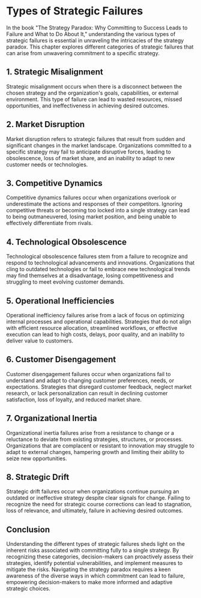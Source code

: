 Types of Strategic Failures
====================================

In the book "The Strategy Paradox: Why Committing to Success Leads to Failure and What to Do About It," understanding the various types of strategic failures is essential in unraveling the intricacies of the strategy paradox. This chapter explores different categories of strategic failures that can arise from unwavering commitment to a specific strategy.

1\. **Strategic Misalignment**
-----------------------------

Strategic misalignment occurs when there is a disconnect between the chosen strategy and the organization's goals, capabilities, or external environment. This type of failure can lead to wasted resources, missed opportunities, and ineffectiveness in achieving desired outcomes.

2\. **Market Disruption**
------------------------

Market disruption refers to strategic failures that result from sudden and significant changes in the market landscape. Organizations committed to a specific strategy may fail to anticipate disruptive forces, leading to obsolescence, loss of market share, and an inability to adapt to new customer needs or technologies.

3\. **Competitive Dynamics**
---------------------------

Competitive dynamics failures occur when organizations overlook or underestimate the actions and responses of their competitors. Ignoring competitive threats or becoming too locked into a single strategy can lead to being outmaneuvered, losing market position, and being unable to effectively differentiate from rivals.

4\. **Technological Obsolescence**
---------------------------------

Technological obsolescence failures stem from a failure to recognize and respond to technological advancements and innovations. Organizations that cling to outdated technologies or fail to embrace new technological trends may find themselves at a disadvantage, losing competitiveness and struggling to meet evolving customer demands.

5\. **Operational Inefficiencies**
---------------------------------

Operational inefficiency failures arise from a lack of focus on optimizing internal processes and operational capabilities. Strategies that do not align with efficient resource allocation, streamlined workflows, or effective execution can lead to high costs, delays, poor quality, and an inability to deliver value to customers.

6\. **Customer Disengagement**
-----------------------------

Customer disengagement failures occur when organizations fail to understand and adapt to changing customer preferences, needs, or expectations. Strategies that disregard customer feedback, neglect market research, or lack personalization can result in declining customer satisfaction, loss of loyalty, and reduced market share.

7\. **Organizational Inertia**
-----------------------------

Organizational inertia failures arise from a resistance to change or a reluctance to deviate from existing strategies, structures, or processes. Organizations that are complacent or resistant to innovation may struggle to adapt to external changes, hampering growth and limiting their ability to seize new opportunities.

8\. **Strategic Drift**
----------------------

Strategic drift failures occur when organizations continue pursuing an outdated or ineffective strategy despite clear signals for change. Failing to recognize the need for strategic course corrections can lead to stagnation, loss of relevance, and ultimately, failure in achieving desired outcomes.

Conclusion
----------

Understanding the different types of strategic failures sheds light on the inherent risks associated with committing fully to a single strategy. By recognizing these categories, decision-makers can proactively assess their strategies, identify potential vulnerabilities, and implement measures to mitigate the risks. Navigating the strategy paradox requires a keen awareness of the diverse ways in which commitment can lead to failure, empowering decision-makers to make more informed and adaptive strategic choices.

